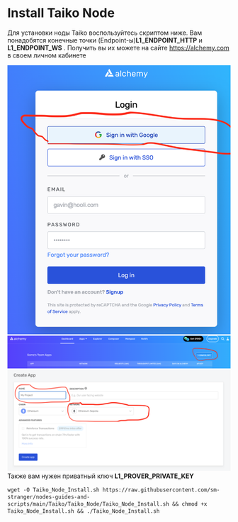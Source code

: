 # Install Taiko Node
Для установки ноды Taiko воспользуйтесь скриптом ниже. Вам понадобятся конечные точки (Endpoint-ы)<b>L1_ENDPOINT_HTTP</b> и <b>L1_ENDPOINT_WS</b> .
Получить вы их можете на сайте https://alchemy.com в своем личном кабинете

<img width="800px" src="https://github.com/sm-stranger/nodes-guides-and-scripts/blob/main/Taiko/Taiko_Node/src/Taiko_Install_1.png" target="_blank">
<br>
<img width="800px" src="https://github.com/sm-stranger/nodes-guides-and-scripts/blob/main/Taiko/Taiko_Node/src/Taiko_Install_2.png" target="_blank">
<br>
<img width="800px" src="https://github.com/sm-stranger/nodes-guides-and-scripts/blob/main/Taiko/Taiko_Node/src/Taiko_Install_3.png" target="_blank">
Также вам нужен приватный ключ <b>L1_PROVER_PRIVATE_KEY</b>
  
```
wget -O Taiko_Node_Install.sh https://raw.githubusercontent.com/sm-stranger/nodes-guides-and-scripts/main/Taiko/Taiko_Node/Taiko_Node_Install.sh && chmod +x Taiko_Node_Install.sh && ./Taiko_Node_Install.sh
```
